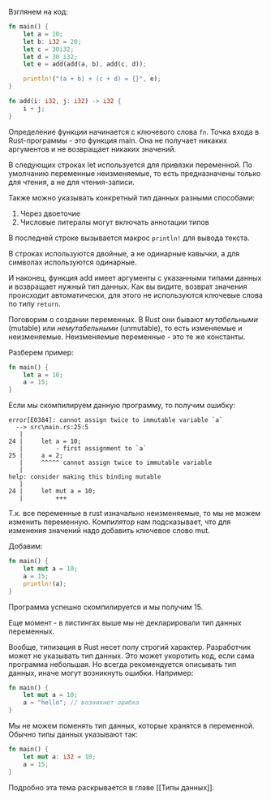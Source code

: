 Взглянем на код:

```rust
fn main() {
	let a = 10;
	let b: i32 = 20;
	let c = 30i32;
	let d = 30_i32;
	let e = add(add(a, b), add(c, d));

	println!("(a + b) + (c + d) = {}", e);
}

fn add(i: i32, j: i32) -> i32 {
	i + j;
}
```

Определение функции начинается с ключевого слова `fn`. Точка входа в Rust-программы - это функция main. Она не получает никаких аргументов и не возвращает никаких значений.

В следующих строках let используется для привязки переменной. По умолчанию переменные неизменяемые, то есть предназначены только для чтения, а не для чтения-записи.

Также можно указывать конкретный тип данных разными способами:

1. Через двоеточие
2. Числовые литералы могут включать аннотации типов

В последней строке вызывается макрос `println!` для вывода текста.

В строках используются двойные, а не одинарные кавычки, а для символах используются одинарные.

И наконец, функция add имеет аргументы с указанными типами данных и возвращает нужный тип данных. Как вы видите, возврат значения происходит автоматически, для этого не используются ключевые слова по типу `return`.

Поговорим о создании переменных. В Rust они бывают *мутабельными* (mutable) или *немутабельными* (unmutable), то есть изменяемые и неизменяемые. Неизменяемые переменные - это те же константы.

Разберем пример:

```rust
fn main() {
	let a = 10;
	a = 15;
}
```

Если мы скомпилируем данную программу, то получим ошибку:

```
error[E0384]: cannot assign twice to immutable variable `a`
  --> src\main.rs:25:5
   |
24 |     let a = 10;
   |         - first assignment to `a`
25 |     a = 2;
   |     ^^^^^ cannot assign twice to immutable variable
   |
help: consider making this binding mutable
   |
24 |     let mut a = 10;
   |         +++
```

Т.к. все переменные в rust изначально неизменяемые, то мы не можем изменить переменную. Компилятор нам подсказывает, что для изменения значений надо добавить ключевое слово mut.

Добавим:

```rust
fn main() {
	let mut a = 10;
	a = 15;
	println!(a);
}
```

Программа успешно скомпилируется и мы получим 15.

Еще момент - в листингах выше мы не декларировали тип данных переменных.

Вообще, типизация в Rust несет полу строгий характер. Разработчик может не указывать тип данных. Это может укоротить код, если сама программа небольшая. Но всегда рекомендуется описывать тип данных, иначе могут возникнуть ошибки. Например:

```rust
fn main() {
	let mut a = 10;
	a = "hello"; // возникнет ошибка
}
```

Мы не можем поменять тип данных, которые хранятся в переменной. Обычно типы данных указывают так:

```rust
fn main() {
	let mut a: i32 = 10;
	a = 15;
}
```

Подробно эта тема раскрывается в главе [[Типы данных]].